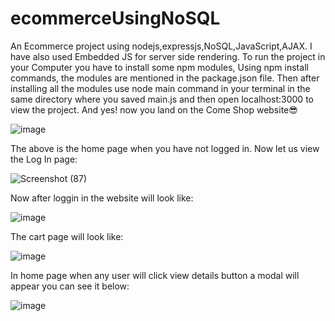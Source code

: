 # ecommerceUsingNoSQL
An Ecommerce project using nodejs,expressjs,NoSQL,JavaScript,AJAX.
I have also used Embedded JS for server side rendering.
To run the project in your Computer you have to install some npm modules,
Using npm install commands, the modules are mentioned in the package.json file.
Then after installing all the modules use node main command in your terminal in the same directory
where you saved main.js and then open localhost:3000 to view the project.
And yes! now you land on the Come Shop website😎


![image](https://user-images.githubusercontent.com/121314308/227178684-7e55a777-122f-4e42-bcf0-8ee76b169af3.png)


The above is the home page when you have not logged in.
Now let us view the Log In page:


![Screenshot (87)](https://user-images.githubusercontent.com/121314308/227179773-b089ef13-298c-413a-bfe5-ee9ff44dfade.png)


Now after loggin in the website will look like:


![image](https://user-images.githubusercontent.com/121314308/227182444-5cca4f46-e655-4514-854d-233d314c0bf9.png)


The cart page will look like:


![image](https://user-images.githubusercontent.com/121314308/227181250-fd168bbb-cae1-44fd-a3f0-dbe4dc1d96a5.png)


In home page when any user will click view details button a modal will appear you can see it below:


![image](https://user-images.githubusercontent.com/121314308/227181665-30bbcc25-1ba8-46ca-87a8-6e7a7847fbff.png)
